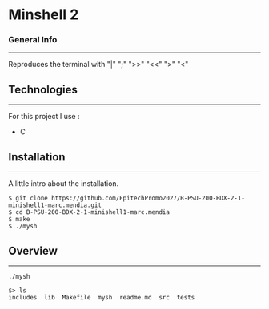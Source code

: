 # Minshell 2
### General Info
***
Reproduces the terminal with "|" ";" ">>" "<<" ">" "<"
## Technologies
***
For this project I use :
* C
## Installation
***
A little intro about the installation. 
```
$ git clone https://github.com/EpitechPromo2027/B-PSU-200-BDX-2-1-minishell1-marc.mendia.git
$ cd B-PSU-200-BDX-2-1-minishell1-marc.mendia
$ make
$ ./mysh
```
## Overview
***
```
./mysh

$> ls 
includes  lib  Makefile  mysh  readme.md  src  tests
```
